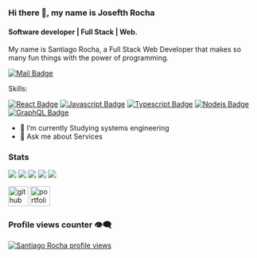 ### Hi there 👋, my name is Josefth Rocha
#### Software developer | Full Stack | Web.

My name is Santiago Rocha, a Full Stack Web Developer that makes so many fun things with the power of programming.

[![Mail Badge](https://img.shields.io/badge/Email%20me-c0392b&logo=gmail&logoColor=white)](mailto:santiagorochav@gmail.com)

Skills:

[![React Badge](https://img.shields.io/badge/-React-61DBFB?style=for-the-badge&labelColor=black&logo=react&logoColor=61DBFB)](#) [![Javascript Badge](https://img.shields.io/badge/-Javascript-F0DB4F?style=for-the-badge&labelColor=black&logo=javascript&logoColor=F0DB4F)](#) [![Typescript Badge](https://img.shields.io/badge/-Typescript-007acc?style=for-the-badge&labelColor=black&logo=typescript&logoColor=007acc)](#) [![Nodejs Badge](https://img.shields.io/badge/-Nodejs-3C873A?style=for-the-badge&labelColor=black&logo=node.js&logoColor=3C873A)](#) [![GraphQL Badge](https://img.shields.io/badge/-GraphQl-e535ab?style=for-the-badge&labelColor=black&logo=node.js&logoColor=e535ab)](#)

- 🌱 I’m currently Studying systems engineering
- 💬 Ask me about Services

### Stats


[![](https://raw.githubusercontent.com/vn7n24fzkq/github-profile-summary-cards-example/master/profile-summary-card-output/dracula/0-profile-details.svg)](https://github.com/vn7n24fzkq/github-profile-summary-cards)
[![](https://raw.githubusercontent.com/vn7n24fzkq/github-profile-summary-cards-example/master/profile-summary-card-output/dracula/1-repos-per-language.svg)](https://github.com/vn7n24fzkq/github-profile-summary-cards) [![](https://raw.githubusercontent.com/vn7n24fzkq/github-profile-summary-cards-example/master/profile-summary-card-output/dracula/2-most-commit-language.svg)](https://github.com/vn7n24fzkq/github-profile-summary-cards)
[![](https://raw.githubusercontent.com/vn7n24fzkq/github-profile-summary-cards-example/master/profile-summary-card-output/dracula/3-stats.svg)](https://github.com/vn7n24fzkq/github-profile-summary-cards) [![](https://raw.githubusercontent.com/vn7n24fzkq/github-profile-summary-cards-example/master/profile-summary-card-output/dracula/4-productive-time.svg)](https://github.com/vn7n24fzkq/github-profile-summary-cards)



[<img src='https://cdn.jsdelivr.net/npm/simple-icons@3.0.1/icons/github.svg' alt='github' height='40'>](https://github.com/santuzzxooy)
[<img src='https://www.svgrepo.com/show/390225/portfolio-case-business-suitcase.svg' alt='portfolio' height='40'>](https://santuzzxooy.github.io/Portfolio_Web/) 

### Profile views counter 👁️‍🗨️
[![Santiago Rocha profile views](https://u8views.com/api/v1/github/profiles/91698987/views/day-week-month-total-count.svg)](https://u8views.com/github/santuzzxooy)

